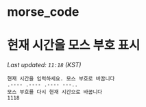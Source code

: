 # morse_code
# 현재 시간을 모스 부호 표시
<!-- MORSE_TIME_START -->
_Last updated: `11:18` (KST)_

```
현재 시간을 입력하세요. 모스 부호로 바꿉니다
.---- .---- .---- ---..
모스 부호를 다시 현재 시간으로 바꿉니다
1118
```
<!-- MORSE_TIME_END -->
